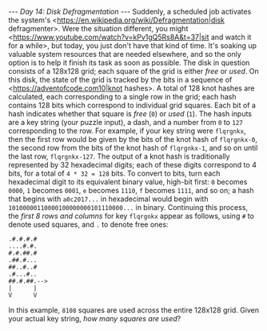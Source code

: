 *--- Day 14: Disk Defragmentation ---*
Suddenly, a scheduled job activates the system's <https://en.wikipedia.org/wiki/Defragmentation|disk defragmenter>. Were the situation different, you might <https://www.youtube.com/watch?v=kPv1gQ5Rs8A&t=37|sit and watch it for a while>, but today, you just don't have that kind of time. It's soaking up valuable system resources that are needed elsewhere, and so the only option is to help it finish its task as soon as possible.
The disk in question consists of a 128x128 grid; each square of the grid is either _free_ or _used_. On this disk, the state of the grid is tracked by the bits in a sequence of <https://adventofcode.com10|knot hashes>.
A total of 128 knot hashes are calculated, each corresponding to a single row in the grid; each hash contains 128 bits which correspond to individual grid squares. Each bit of a hash indicates whether that square is _free_ (`0`) or _used_ (`1`).
The hash inputs are a key string (your puzzle input), a dash, and a number from `0` to `127` corresponding to the row.  For example, if your key string were `flqrgnkx`, then the first row would be given by the bits of the knot hash of `flqrgnkx-0`, the second row from the bits of the knot hash of `flqrgnkx-1`, and so on until the last row, `flqrgnkx-127`.
The output of a knot hash is traditionally represented by 32 hexadecimal digits; each of these digits correspond to 4 bits, for a total of `4 * 32 = 128` bits. To convert to bits, turn each hexadecimal digit to its equivalent binary value, high-bit first: `0` becomes `0000`, `1` becomes `0001`, `e` becomes `1110`, `f` becomes `1111`, and so on; a hash that begins with `a0c2017...` in hexadecimal would begin with `10100000110000100000000101110000...` in binary.
Continuing this process, the _first 8 rows and columns_ for key `flqrgnkx` appear as follows, using `#` to denote used squares, and `.` to denote free ones:
```##.#.#..-->
.#.#.#.#
....#.#.
#.#.##.#
.##.#...
##..#..#
.#...#..
##.#.##.-->
|      |
V      V
```
In this example, `8108` squares are used across the entire 128x128 grid.
Given your actual key string, _how many squares are used_?
